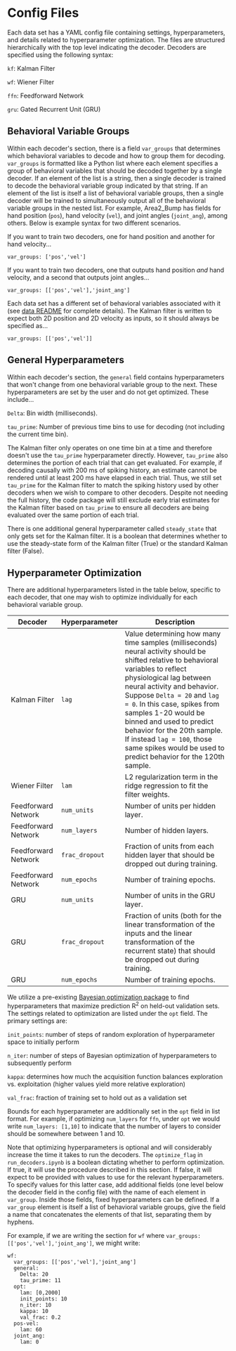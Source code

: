 # Config Files
Each data set has a YAML config file containing settings, hyperparameters, and details related to hyperparameter optimization. The files are structured hierarchically with the top level indicating the decoder. Decoders are specified using the following syntax:

`kf`: Kalman Filter

`wf`: Wiener Filter

`ffn`: Feedforward Network

`gru`: Gated Recurrent Unit (GRU)

## Behavioral Variable Groups

Within each decoder's section, there is a field `var_groups` that determines which behavioral variables to decode and how to group them for decoding. `var_groups` is formatted like a Python list where each element specifies a group of behavioral variables that should be decoded together by a single decoder. If an element of the list is a string, then a single decoder is trained to decode the behavioral variable group indicated by that string. If an element of the list is itself a list of behavioral variable groups, then a single decoder will be trained to simultaneously output all of the behavioral variable groups in the nested list. For example, Area2_Bump has fields for hand position (`pos`), hand velocity (`vel`), and joint angles (`joint_ang`), among others. Below is example syntax for two different scenarios.

If you want to train two decoders, one for hand position and another for hand velocity...

`var_groups: ['pos','vel']`

If you want to train two decoders, one that outputs hand position *and* hand velocity, and a second that outputs joint angles...

`var_groups: [['pos','vel'],'joint_ang']`

Each data set has a different set of behavioral variables associated with it (see [data README](../data) for complete details). The Kalman filter is written to expect both 2D position and 2D velocity as inputs, so it should always be specified as...

`var_groups: [['pos','vel']]`

## General Hyperparameters

Within each decoder's section, the `general` field contains hyperparameters that won't change from one behavioral variable group to the next. These hyperparameters are set by the user and do not get optimized. These include...

`Delta`: Bin width (milliseconds).

`tau_prime`: Number of previous time bins to use for decoding (not including the current time bin).

The Kalman filter only operates on one time bin at a time and therefore doesn't use the `tau_prime` hyperparameter directly. However, `tau_prime` also determines the portion of each trial that can get evaluated. For example, if decoding causally with 200 ms of spiking history, an estimate cannot be rendered until at least 200 ms have elapsed in each trial. Thus, we still set `tau_prime` for the Kalman filter to match the spiking history used by other decoders when we wish to compare to other decoders. Despite not needing the full history, the code package will still exclude early trial estimates for the Kalman filter based on `tau_prime` to ensure all decoders are being evaluated over the same portion of each trial.

There is one additional general hyperparameter called `steady_state` that only gets set for the Kalman filter. It is a boolean that determines whether to use the steady-state form of the Kalman filter (True) or the standard Kalman filter (False).

## Hyperparameter Optimization
There are additional hyperparameters listed in the table below, specific to each decoder, that one may wish to optimize individually for each behavioral variable group.

| Decoder | Hyperparameter | Description |
| --- | --- | --- |
| Kalman Filter | `lag` | Value determining how many time samples (milliseconds) neural activity should be shifted relative to behavioral variables to reflect physiological lag between neural activity and behavior. Suppose `Delta = 20` and `lag = 0`. In this case, spikes from samples 1-20 would be binned and used to predict behavior for the 20th sample. If instead `lag = 100`, those same spikes would be used to predict behavior for the 120th sample.
| Wiener Filter | `lam` | L2 regularization term in the ridge regression to fit the filter weights. |
| Feedforward Network | `num_units` | Number of units per hidden layer. |
| Feedforward Network | `num_layers` | Number of hidden layers. |
| Feedforward Network | `frac_dropout` | Fraction of units from each hidden layer that should be dropped out during training. |
| Feedforward Network | `num_epochs` | Number of training epochs. |
| GRU | `num_units` | Number of units in the GRU layer. |
| GRU | `frac_dropout` | Fraction of units (both for the linear transformation of the inputs and the linear transformation of the recurrent state) that should be dropped out during training. |
| GRU | `num_epochs` | Number of training epochs. |

We utilize a pre-existing [Bayesian optimization package](https://github.com/fmfn/BayesianOptimization) to find hyperparameters that maximize prediction R<sup>2</sup> on held-out validation sets. The settings related to optimization are listed under the `opt` field. The primary settings are:

`init_points`: number of steps of random exploration of hyperparameter space to initially perform

`n_iter`: number of steps of Bayesian optimization of hyperparameters to subsequently perform

`kappa`: determines how much the acquisition function balances exploration vs. exploitation (higher values yield more relative exploration)

`val_frac`: fraction of training set to hold out as a validation set

Bounds for each hyperparameter are additionally set in the `opt` field in list format. For example, if optimizing `num_layers` for `ffn`, under `opt` we would write `num_layers: [1,10]` to indicate that the number of layers to consider should be somewhere between 1 and 10.

Note that optimizing hyperparameters is optional and will considerably increase the time it takes to run the decoders. The `optimize_flag` in `run_decoders.ipynb` is a boolean dictating whether to perform optimization. If true, it will use the procedure described in this section. If false, it will expect to be provided with values to use for the relevant hyperparameters. To specify values for this latter case, add additional fields (one level below the decoder field in the config file) with the name of each element in `var_group`. Inside those fields, fixed hyperparameters can be defined. If a `var_group` element is itself a list of behavioral variable groups, give the field a name that concatenates the elements of that list, separating them by hyphens.

For example, if we are writing the section for `wf` where `var_groups: [['pos','vel'],'joint_ang']`, we might write:

```
wf:
  var_groups: [['pos','vel'],'joint_ang']
  general:
    Delta: 20
    tau_prime: 11
  opt:
    lam: [0,2000]
    init_points: 10
    n_iter: 10
    kappa: 10
    val_frac: 0.2
  pos-vel:
    lam: 60
  joint_ang:
    lam: 0
```

